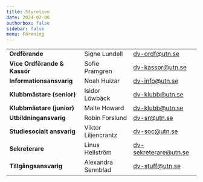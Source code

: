 ```yaml
---
title: Styrelsen
date: 2024-02-06
authorbox: false
sidebar: false
menu: Förening
---
```


|    |   |   | 
|---|---|---|
| **Ordförande** | Signe Lundell  | dv-ordf@utn.se  | 
| **Vice Ordförande & Kassör** | Sofie Pramgren  | dv-kassor@utn.se  |
| **Informationsansvarig** | Noah Huizar | dv-info@utn.se |
| **Klubbmästare (senior)** | Isidor Löwbäck | dv-klubb@utn.se |
| **Klubbmästare (junior)** | Malte Howard | dv-klubb@utn.se |
| **Utbildningansvarig** | Robin Forslund | dv-sr@utn.se | 
| **Studiesocialt ansvarig** | Viktor Liljencrantz | dv-soc@utn.se  |
| **Sekreterare** | Linus Hellström | dv-sekreterare@utn.se |
| **Tillgångsansvarig** | Alexandra Sennblad | dv-stuff@utn.se |
